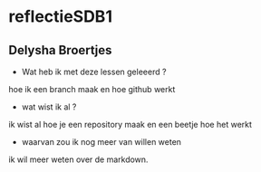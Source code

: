 # reflectieSDB1
## Delysha Broertjes 

+ Wat heb ik met deze lessen geleeerd ?

hoe ik een branch maak en hoe github werkt 

+ wat wist ik al ? 

ik wist al hoe je een repository maak en een beetje hoe het werkt 

+ waarvan zou ik nog meer van willen weten 

ik wil meer weten over de markdown. 
